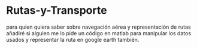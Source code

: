 # Rutas-y-Transporte
para quien quiera saber sobre navegación aérea y representación de rutas
añadiré si alguien me lo pide un código en matlab para manipular los datos usados y representar la ruta en google earth también.
